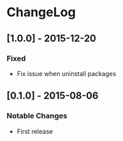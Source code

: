 # ChangeLog

## [1.0.0] - 2015-12-20
### Fixed
- Fix issue when uninstall packages

## [0.1.0] - 2015-08-06
### Notable Changes
- First release
